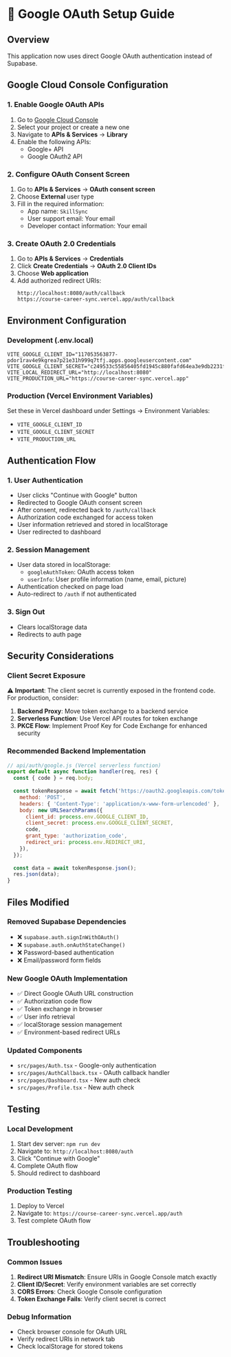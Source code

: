 # 🔧 Google OAuth Setup Guide

## Overview
This application now uses direct Google OAuth authentication instead of Supabase.

## Google Cloud Console Configuration

### 1. Enable Google OAuth APIs
1. Go to [Google Cloud Console](https://console.cloud.google.com/)
2. Select your project or create a new one
3. Navigate to **APIs & Services** → **Library**
4. Enable the following APIs:
   - Google+ API
   - Google OAuth2 API

### 2. Configure OAuth Consent Screen
1. Go to **APIs & Services** → **OAuth consent screen**
2. Choose **External** user type
3. Fill in the required information:
   - App name: `SkillSync`
   - User support email: Your email
   - Developer contact information: Your email

### 3. Create OAuth 2.0 Credentials
1. Go to **APIs & Services** → **Credentials**
2. Click **Create Credentials** → **OAuth 2.0 Client IDs**
3. Choose **Web application**
4. Add authorized redirect URIs:
   ```
   http://localhost:8080/auth/callback
   https://course-career-sync.vercel.app/auth/callback
   ```

## Environment Configuration

### Development (.env.local)
```env
VITE_GOOGLE_CLIENT_ID="117053563877-pdor1rav4e9kgrea7p21e31h999q7tfj.apps.googleusercontent.com"
VITE_GOOGLE_CLIENT_SECRET="c249533c55856405fd1945c880fafd64ea3e9db2231f09d1ca65f3156618de87"
VITE_LOCAL_REDIRECT_URL="http://localhost:8080"
VITE_PRODUCTION_URL="https://course-career-sync.vercel.app"
```

### Production (Vercel Environment Variables)
Set these in Vercel dashboard under Settings → Environment Variables:
- `VITE_GOOGLE_CLIENT_ID`
- `VITE_GOOGLE_CLIENT_SECRET`
- `VITE_PRODUCTION_URL`

## Authentication Flow

### 1. User Authentication
- User clicks "Continue with Google" button
- Redirected to Google OAuth consent screen
- After consent, redirected back to `/auth/callback`
- Authorization code exchanged for access token
- User information retrieved and stored in localStorage
- User redirected to dashboard

### 2. Session Management
- User data stored in localStorage:
  - `googleAuthToken`: OAuth access token
  - `userInfo`: User profile information (name, email, picture)
- Authentication checked on page load
- Auto-redirect to `/auth` if not authenticated

### 3. Sign Out
- Clears localStorage data
- Redirects to auth page

## Security Considerations

### Client Secret Exposure
⚠️ **Important**: The client secret is currently exposed in the frontend code. For production, consider:

1. **Backend Proxy**: Move token exchange to a backend service
2. **Serverless Function**: Use Vercel API routes for token exchange
3. **PKCE Flow**: Implement Proof Key for Code Exchange for enhanced security

### Recommended Backend Implementation
```javascript
// api/auth/google.js (Vercel serverless function)
export default async function handler(req, res) {
  const { code } = req.body;
  
  const tokenResponse = await fetch('https://oauth2.googleapis.com/token', {
    method: 'POST',
    headers: { 'Content-Type': 'application/x-www-form-urlencoded' },
    body: new URLSearchParams({
      client_id: process.env.GOOGLE_CLIENT_ID,
      client_secret: process.env.GOOGLE_CLIENT_SECRET,
      code,
      grant_type: 'authorization_code',
      redirect_uri: process.env.REDIRECT_URI,
    }),
  });
  
  const data = await tokenResponse.json();
  res.json(data);
}
```

## Files Modified

### Removed Supabase Dependencies
- ❌ `supabase.auth.signInWithOAuth()`
- ❌ `supabase.auth.onAuthStateChange()`
- ❌ Password-based authentication
- ❌ Email/password form fields

### New Google OAuth Implementation
- ✅ Direct Google OAuth URL construction
- ✅ Authorization code flow
- ✅ Token exchange in browser
- ✅ User info retrieval
- ✅ localStorage session management
- ✅ Environment-based redirect URLs

### Updated Components
- `src/pages/Auth.tsx` - Google-only authentication
- `src/pages/AuthCallback.tsx` - OAuth callback handler
- `src/pages/Dashboard.tsx` - New auth check
- `src/pages/Profile.tsx` - New auth check

## Testing

### Local Development
1. Start dev server: `npm run dev`
2. Navigate to: `http://localhost:8080/auth`
3. Click "Continue with Google"
4. Complete OAuth flow
5. Should redirect to dashboard

### Production Testing
1. Deploy to Vercel
2. Navigate to: `https://course-career-sync.vercel.app/auth`
3. Test complete OAuth flow

## Troubleshooting

### Common Issues
1. **Redirect URI Mismatch**: Ensure URIs in Google Console match exactly
2. **Client ID/Secret**: Verify environment variables are set correctly
3. **CORS Errors**: Check Google Console configuration
4. **Token Exchange Fails**: Verify client secret is correct

### Debug Information
- Check browser console for OAuth URL
- Verify redirect URIs in network tab
- Check localStorage for stored tokens